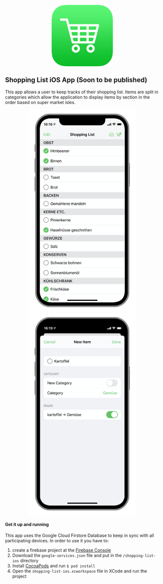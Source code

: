 <p align="center">
  <img src="https://github.com/jschiefner/shopping-list-ios/blob/main/photoshop/icon.png?raw=true" width="200" alt="Shopping List Icon">
</p>

## Shopping List iOS App (Soon to be published)

This app allows a user to keep tracks of their shopping list. Items are split in categories which allow the application to display items by section in the order based on super market isles.


<p align="center">
  <img src="https://github.com/jschiefner/shopping-list-ios/blob/main/photoshop/screenshot_shopping_list.png?raw=true" width="350" alt="Shopping List Icon">
  <img src="https://github.com/jschiefner/shopping-list-ios/blob/main/photoshop/screenshot_item_add.png?raw=true" width="350" alt="Shopping List Icon">
</p>

#### Get it up and running

This app uses the Google Cloud Firstore Database to keep in sync with all participating devices. In order to use it you have to:

1. create a firebase project at the [Firebase Console](https://console.firebase.google.com)
2. Download the `google-services.json` file and put in the `/shopping-list-ios` directory
3. Install [CocoaPods](https://cocoapods.org/) and run `$ pod install`
4. Open the `shopping-list-ios.xcworkspace` file in XCode and run the project
